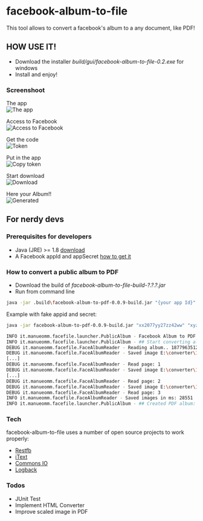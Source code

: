 # facebook-album-to-file
This tool allows to convert a facebook's album to a any document, like PDF!

## HOW USE IT!
- Download the installer *build/gui/facebook-album-to-file-0.2.exe* for windows
- Install and enjoy!

### Screenshoot
The app  
![The app](http://miorepository.altervista.org/private/oauth/screen/01.png)

Access to Facebook  
![Access to Facebook](http://miorepository.altervista.org/private/oauth/screen/03.png)

Get the code  
![Token](http://miorepository.altervista.org/private/oauth/screen/04.png)

Put in the app  
![Copy token](http://miorepository.altervista.org/private/oauth/screen/05.png)

Start download  
![Download](http://miorepository.altervista.org/private/oauth/screen/06.png)

Here your Album!!  
![Generated](http://miorepository.altervista.org/private/oauth/screen/07.png)

## For nerdy devs

### Prerequisites for developers
- Java (JRE) >= 1.8 [download]
- A Facebook appId and appSecret [how to get it]

### How to convert a public album to PDF
- Download the build of *facebook-album-to-file-build-?.?.?.jar*
- Run from command line
```sh
java -jar .build\facebook-album-to-pdf-0.0.9-build.jar "{your app Id}" "{your app secret}" "{local directory}" "{facebook album 1}" "{facebook album 2}" ... "{facebook album n}"
```

Example with fake appid and secret:
```sh
java -jar facebook-album-to-pdf-0.0.9-build.jar "xx2077yy27zz42ww" "xyze22fxyzd212xyz81cxyz49qwerty" "E:/converter" "1877963512xxxxx"

INFO it.manueomm.facefile.launcher.PublicAlbum - Facebook Album to PDF..
INFO it.manueomm.facefile.launcher.PublicAlbum - ## Start converting album id:1877963512xxxxx
DEBUG it.manueomm.facefile.FaceAlbumReader - Reading album.. 1877963512xxxxx
DEBUG it.manueomm.facefile.FaceAlbumReader - Saved image E:\converter\1877963512xxxxx\Photo00.jpg
[...]
DEBUG it.manueomm.facefile.FaceAlbumReader - Read page: 1
DEBUG it.manueomm.facefile.FaceAlbumReader - Saved image E:\converter\1877963512xxxxx\Photo25.jpg
[...]
DEBUG it.manueomm.facefile.FaceAlbumReader - Read page: 2
DEBUG it.manueomm.facefile.FaceAlbumReader - Saved image E:\converter\1877963512xxxxx\Photo074.jpg
DEBUG it.manueomm.facefile.FaceAlbumReader - Read page: 3
INFO it.manueomm.facefile.FaceAlbumReader - Saved images in ms: 28551
INFO it.manueomm.facefile.launcher.PublicAlbum - ## Created PDF album: E:\converter\Album - 1877963512xxxxx.pdf
```

### Tech
facebook-album-to-file uses a number of open source projects to work properly:
- [Restfb]
- [iText]
- [Commons IO]
- [Logback]

### Todos
- JUnit Test
- Implement HTML Converter
- Improve scaled image in PDF


[download]: <https://www.java.com/it/download/>
[how to get it]: <https://developers.facebook.com/docs/apps/register>
[iText]: <http://itextpdf.com/>
[Commons IO]: <https://commons.apache.org/proper/commons-io/>
[Logback]: <http://logback.qos.ch/>
[Restfb]: <http://restfb.com>
